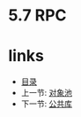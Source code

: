 # 5.7 RPC

# links
  * [目录](<preface-目录.md>)
  * 上一节: [对象池](<05.6-对象池.md>)
  * 下一节: [公共库](<05.8-公共库.md>)